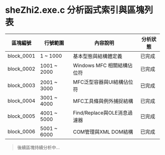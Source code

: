 # sheZhi2.exe.c 分析函式索引與區塊列表

| 區塊編號  | 行號範圍       | 內容說明               | 分析狀態  |
|----------|----------------|-----------------------|----------|
| block_0001 | 1 ~ 1000       | 基本型態與結構體定義       | 已完成    |
| block_0002 | 1001 ~ 2000    | Windows MFC 相關結構佔位符 | 已完成    |
| block_0003 | 2001 ~ 3000    | MFC泛型容器與UI結構佔位符   | 已完成    |
| block_0004 | 3001 ~ 4000    | MFC工具條與例外捕捉結構     | 已完成    |
| block_0005 | 4001 ~ 5000    | Find/Replace與OLE消息過濾器 | 已完成    |
| block_0006 | 5001 ~ 6000    | COM管理與XML DOM結構       | 已完成    |

> 後續區塊持續分析中…
